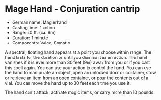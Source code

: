 # Mage Hand - Conjuration cantrip

* German name: Magierhand
* Casting time: 1 action
* Range: 30 ft. (ca. 9m)
* Duration: 1 minute
* Components: Voice, Somatic

A spectral, floating hand appears at a point you choose within range.
The hand lasts for the duration or until you dismiss it as an action.
The hand vanishes if it is ever more than 30 feet (9m) away from you
or if you cast this spell again. You can use your action to control the hand.
You can use the hand to manipulate an object, open an unlocked door or
container, stow or retrieve an item from an open container, or pour the contents
out of a vial. You can move the hand up to 30 feet each time you use it.

The hand can't attack, activate magic items, or carry more than 10 pounds.
